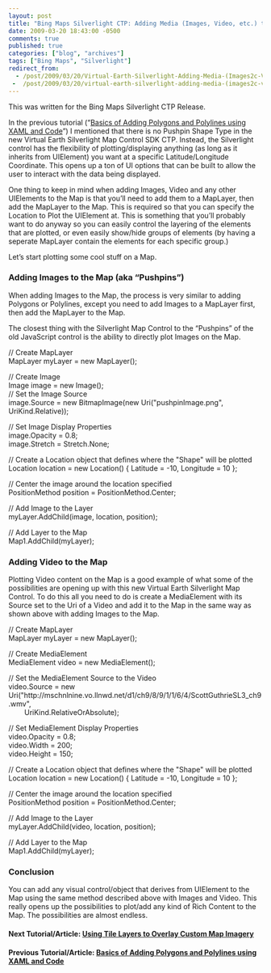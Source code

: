 ```yaml
---
layout: post
title: "Bing Maps Silverlight CTP: Adding Media (Images, Video, etc.) to the Map"
date: 2009-03-20 18:43:00 -0500
comments: true
published: true
categories: ["blog", "archives"]
tags: ["Bing Maps", "Silverlight"]
redirect_from: 
  - /post/2009/03/20/Virtual-Earth-Silverlight-Adding-Media-(Images2c-Video2c-etc)-to-the-Map
 -  /post/2009/03/20/virtual-earth-silverlight-adding-media-(images2c-video2c-etc)-to-the-map
---
```

<!-- more -->
<p>This was written for the Bing Maps Silverlight CTP Release.</p>  <p>In the previous tutorial (“<a href="/post.aspx?id=6a098f41-2df4-4362-a577-606863de838c" target="_blank">Basics of Adding Polygons and Polylines using XAML and Code</a>”) I mentioned that there is no Pushpin Shape Type in the new Virtual Earth Silverlight Map Control SDK CTP. Instead, the Silverlight control has the flexibility of plotting/displaying anything (as long as it inherits from UIElement) you want at a specific Latitude/Longitude Coordinate. This opens up a ton of UI options that can be built to allow the user to interact with the data being displayed.</p>  <p>One thing to keep in mind when adding Images, Video and any other UIElements to the Map is that you’ll need to add them to a MapLayer, then add the MapLayer to the Map. This is required so that you can specify the Location to Plot the UIElement at. This is something that you’ll probably want to do anyway so you can easily control the layering of the elements that are plotted, or even easily show/hide groups of elements (by having a seperate MapLayer contain the elements for each specific group.)</p>  <p>Let’s start plotting some cool stuff on a Map.</p>  <h3>Adding Images to the Map (aka “Pushpins”)</h3>  <p>When adding Images to the Map, the process is very similar to adding Polygons or Polylines, except you need to add Images to a MapLayer first, then add the MapLayer to the Map.</p>  <p>The closest thing with the Silverlight Map Control to the “Pushpins” of the old JavaScript control is the ability to directly plot Images on the Map.</p>  <p>// Create MapLayer    <br />MapLayer myLayer = new MapLayer();</p>  <p>// Create Image    <br />Image image = new Image();     <br />// Set the Image Source     <br />image.Source = new BitmapImage(new Uri(&quot;pushpinImage.png&quot;, UriKind.Relative));</p>  <p>// Set Image Display Properties    <br />image.Opacity = 0.8;     <br />image.Stretch = Stretch.None;</p>  <p>// Create a Location object that defines where the &quot;Shape&quot; will be plotted    <br />Location location = new Location() { Latitude = -10, Longitude = 10 };</p>  <p>// Center the image around the location specified    <br />PositionMethod position = PositionMethod.Center;</p>  <p>// Add Image to the Layer    <br />myLayer.AddChild(image, location, position);</p>  <p>// Add Layer to the Map    <br />Map1.AddChild(myLayer);</p>  <h3>Adding Video to the Map</h3>  <p>Plotting Video content on the Map is a good example of what some of the possibilities are opening up with this new Virtual Earth Silverlight Map Control. To do this all you need to do is create a MediaElement with its Source set to the Uri of a Video and add it to the Map in the same way as shown above with adding Images to the Map.</p>  <p>// Create MapLayer    <br />MapLayer myLayer = new MapLayer();</p>  <p>// Create MediaElement    <br />MediaElement video = new MediaElement();</p>  <p>// Set the MediaElement Source to the Video    <br />video.Source = new Uri(&quot;http://mschnlnine.vo.llnwd.net/d1/ch9/8/9/1/1/6/4/ScottGuthrieSL3_ch9.wmv&quot;,     <br />&#160;&#160;&#160;&#160;&#160;&#160;&#160; UriKind.RelativeOrAbsolute);</p>  <p>// Set MediaElement Display Properties    <br />video.Opacity = 0.8;     <br />video.Width = 200;     <br />video.Height = 150;</p>  <p>// Create a Location object that defines where the &quot;Shape&quot; will be plotted    <br />Location location = new Location() { Latitude = -10, Longitude = 10 };</p>  <p>// Center the image around the location specified    <br />PositionMethod position = PositionMethod.Center;</p>  <p>// Add Image to the Layer    <br />myLayer.AddChild(video, location, position);</p>  <p>// Add Layer to the Map    <br />Map1.AddChild(myLayer);</p>  <h3>Conclusion</h3>  <p>You can add any visual control/object that derives from UIElement to the Map using the same method described above with Images and Video. This really opens up the possibilities to plot/add any kind of Rich Content to the Map. The possibilities are almost endless.</p>  <h4>Next Tutorial/Article: <a href="/post.aspx?id=ce8b5456-ef99-4311-8099-16976ebcc5e2">Using Tile Layers to Overlay Custom Map Imagery</a>    <br /></h4>  <h4>Previous Tutorial/Article: <a href="/post.aspx?id=6a098f41-2df4-4362-a577-606863de838c">Basics of Adding Polygons and Polylines using XAML and Code</a></h4>
